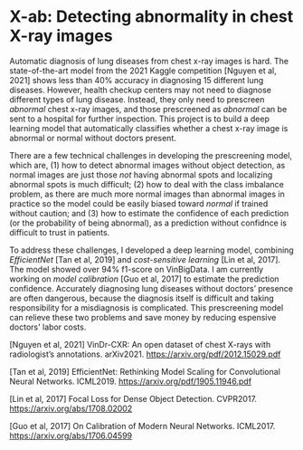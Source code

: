 # X-ab: Detecting abnormality in chest X-ray images

Automatic diagnosis of lung diseases from chest x-ray images is hard. The state-of-the-art model from the 2021 Kaggle competition [Nguyen et al, 2021] shows less than 40% accuracy in diagnosing 15 different lung diseases. However, health checkup centers may not need to diagnose different types of lung disease. Instead, they only need to prescreen *abnormal* chest x-ray images, and those prescreened as *abnormal* can be sent to a hospital for further inspection. This project is to build a deep learning model that automatically classifies whether a chest x-ray image is abnormal or normal without doctors present.

There are a few technical challenges in developing the prescreening model, which are, (1) how to detect abnormal images without object detection, as normal images are just those *not* having abnormal spots and localizing abnormal spots is much difficult; (2) how to deal with the class imbalance problem, as there are much more normal images than abnormal images in practice so the model could be easily biased toward *normal* if trained without caution; and (3) how to estimate the confidence of each prediction (or the probability of being abnormal), as a prediction without confidnce is difficult to trust in patients.

To address these challenges, I developed a deep learning model, combining *EfficientNet* [Tan et al, 2019] and *cost-sensitive learning* [Lin et al, 2017]. The model showed over 94% f1-score on VinBigData. I am currently working on *model calibration* [Guo et al, 2017] to estimate the prediction confidence. Accurately diagnosing lung diseases without doctors’ presence are often dangerous, because the diagnosis itself is difficult and taking responsibility for a misdiagnosis is complicated. This prescreening model can relieve these two problems and save money by reducing espensive doctors' labor costs.

[Nguyen et al, 2021] VinDr-CXR: An open dataset of chest X-rays with radiologist’s annotations. arXiv2021. https://arxiv.org/pdf/2012.15029.pdf 

[Tan et al, 2019] EfficientNet: Rethinking Model Scaling for Convolutional Neural Networks. ICML2019. https://arxiv.org/pdf/1905.11946.pdf

[Lin et al, 2017] Focal Loss for Dense Object Detection. CVPR2017. https://arxiv.org/abs/1708.02002

[Guo et al, 2017] On Calibration of Modern Neural Networks. ICML2017. https://arxiv.org/abs/1706.04599

